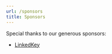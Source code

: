 ```yaml
---
url: /sponsors
title: Sponsors
---
```


Special thanks to our generous sponsors:

- [LinkedKey](https://linkedkey.com/)
